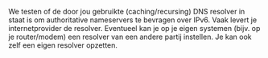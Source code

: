 We testen of de door jou gebruikte (caching/recursing) DNS resolver in staat is om authoritative nameservers te bevragen over IPv6. Vaak levert je internetprovider de resolver. Eventueel kan je op je eigen systemen (bijv. op je router/modem) een resolver van een andere partij instellen. Je kan ook zelf een eigen resolver opzetten.
